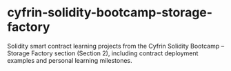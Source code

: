 # cyfrin-solidity-bootcamp-storage-factory
Solidity smart contract learning projects from the Cyfrin Solidity Bootcamp – Storage Factory section (Section 2), including contract deployment examples and personal learning milestones.
